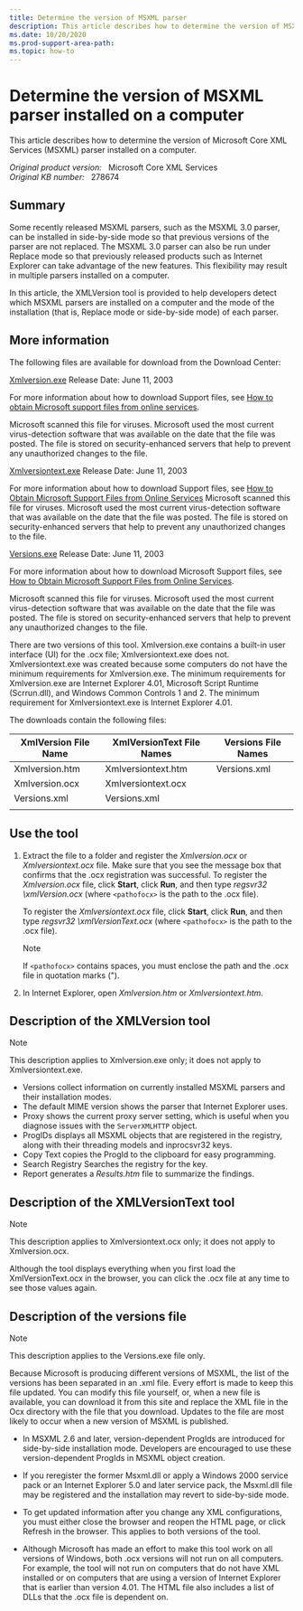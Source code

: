```yaml
---
title: Determine the version of MSXML parser
description: This article describes how to determine the version of MSXML parser installed on a computer.
ms.date: 10/20/2020
ms.prod-support-area-path: 
ms.topic: how-to
---
```

# Determine the version of MSXML parser installed on a computer

This article describes how to determine the version of Microsoft Core XML Services (MSXML) parser installed on a computer.

_Original product version:_ &nbsp; Microsoft Core XML Services  
_Original KB number:_ &nbsp; 278674

## Summary

Some recently released MSXML parsers, such as the MSXML 3.0 parser, can be installed in side-by-side mode so that previous versions of the parser are not replaced. The MSXML 3.0 parser can also be run under Replace mode so that previously released products such as Internet Explorer can take advantage of the new features. This flexibility may result in multiple parsers installed on a computer.

In this article, the XMLVersion tool is provided to help developers detect which MSXML parsers are installed on a computer and the mode of the installation (that is, Replace mode or side-by-side mode) of each parser.

## More information

The following files are available for download from the Download Center:  

[Xmlversion.exe](https://download.microsoft.com/download/b/b/e/bbe50ceb-1783-4e53-a489-e17dc5aaefb3/xmlversion.exe) Release Date: June 11, 2003

For more information about how to download Support files, see [How to obtain Microsoft support files from online services](https://support.microsoft.com/help/119591).

Microsoft scanned this file for viruses. Microsoft used the most current virus-detection software that was available on the date that the file was posted. The file is stored on security-enhanced servers that help to prevent any unauthorized changes to the file.

[Xmlversiontext.exe](https://download.microsoft.com/download/d/4/4/d4438178-548f-4251-bc9c-0a3bde63681c/xmlversiontext.exe) Release Date: June 11, 2003

For more information about how to download Support files, see [How to Obtain Microsoft Support Files from Online Services](https://support.microsoft.com/help/119591)
Microsoft scanned this file for viruses. Microsoft used the most current virus-detection software that was available on the date that the file was posted. The file is stored on security-enhanced servers that help to prevent any unauthorized changes to the file.  

[Versions.exe](https://download.microsoft.com/download/c/9/e/c9e4829a-1da7-482a-8292-d47da81eef4e/versions.exe) Release Date: June 11, 2003

For more information about how to download Microsoft Support files, see [How to Obtain Microsoft Support Files from Online Services](https://support.microsoft.com/help/119591).

Microsoft scanned this file for viruses. Microsoft used the most current virus-detection software that was available on the date that the file was posted. The file is stored on security-enhanced servers that help to prevent any unauthorized changes to the file.  

There are two versions of this tool. Xmlversion.exe contains a built-in user interface (UI) for the .ocx file; Xmlversiontext.exe does not. Xmlversiontext.exe was created because some computers do not have the minimum requirements for Xmlversion.exe. The minimum requirements for Xmlversion.exe are Internet Explorer 4.01, Microsoft Script Runtime (Scrrun.dll), and Windows Common Controls 1 and 2. The minimum requirement for Xmlversiontext.exe is Internet Explorer 4.01.

The downloads contain the following files:

|XmlVersion File Name|XmlVersionText File Names|Versions File Names|
|---|---|---|
|Xmlversion.htm|Xmlversiontext.htm|Versions.xml|
|Xmlversion.ocx|Xmlversiontext.ocx|
|Versions.xml|Versions.xml|
||||

## Use the tool

1. Extract the file to a folder and register the *Xmlversion.ocx* or *Xmlversiontext.ocx* file. Make sure that you see the message box that confirms that the .ocx registration was successful. To register the *Xmlversion.ocx* file, click **Start**, click **Run**, and then type *regsvr32 <pathofocx>\xmlVersion.ocx* (where `<pathofocx>` is the path to the .ocx file).

   To register the *Xmlversiontext.ocx* file, click **Start**, click **Run**, and then type *regsvr32 <pathofocx>\xmlVersionText.ocx* (where `<pathofocx>` is the path to the .ocx file).

   > [!NOTE]
   > If `<pathofocx>` contains spaces, you must enclose the path and the .ocx file in quotation marks (").

2. In Internet Explorer, open *Xmlversion.htm* or *Xmlversiontext.htm*.

## Description of the XMLVersion tool

> [!NOTE]
> This description applies to Xmlversion.exe only; it does not apply to Xmlversiontext.exe.

- Versions collect information on currently installed MSXML parsers and their installation modes.
- The default MIME version shows the parser that Internet Explorer uses.
- Proxy shows the current proxy server setting, which is useful when you diagnose issues with the `ServerXMLHTTP` object.
- ProgIDs displays all MSXML objects that are registered in the registry, along with their threading models and inprocsvr32 keys.
- Copy Text copies the ProgId to the clipboard for easy programming.
- Search Registry Searches the registry for the key.
- Report generates a *Results.htm* file to summarize the findings.

## Description of the XMLVersionText tool

> [!NOTE]
> This description applies to Xmlversiontext.ocx only; it does not apply to Xmlversion.ocx.

Although the tool displays everything when you first load the XmlVersionText.ocx in the browser, you can click the .ocx file at any time to see those values again.

## Description of the versions file

> [!NOTE]
> This description applies to the Versions.exe file only.

Because Microsoft is producing different versions of MSXML, the list of the versions has been separated in an .xml file. Every effort is made to keep this file updated. You can modify this file yourself, or, when a new file is available, you can download it from this site and replace the XML file in the Ocx directory with the file that you download. Updates to the file are most likely to occur when a new version of MSXML is published.

- In MSXML 2.6 and later, version-dependent ProgIds are introduced for side-by-side installation mode. Developers are encouraged to use these version-dependent ProgIds in MSXML object creation.

- If you reregister the former Msxml.dll or apply a Windows 2000 service pack or an Internet Explorer 5.0 and later service pack, the Msxml.dll file may be registered and the installation may revert to side-by-side mode.

- To get updated information after you change any XML configurations, you must either close the browser and reopen the HTML page, or click Refresh in the browser. This applies to both versions of the tool.

- Although Microsoft has made an effort to make this tool work on all versions of Windows, both .ocx versions will not run on all computers. For example, the tool will not run on computers that do not have XML installed or on computers that are using a version of Internet Explorer that is earlier than version 4.01. The HTML file also includes a list of DLLs that the .ocx file is dependent on.
